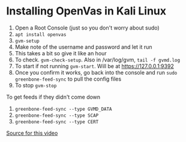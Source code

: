 # Installing OpenVas in Kali Linux

1. Open a Root Console (just so you don't worry about sudo)
2. `apt install openvas`
3. `gvm-setup`
4. Make note of the username and password and let it run
5. This takes a bit so give it like an hour
6. To check.  `gvm-check-setup`.   Also in /var/log/gvm, `tail -f gvmd.log`
7. To start if not running `gvm-start`.  Will be at https://127.0.0.1:9392
8. Once you confirm it works, go back into the console and run `sudo greenbone-feed-sync` to pull the config files
9. To stop `gvm-stop`

To get feeds if they didn't come down
1. `greenbone-feed-sync --type GVMD_DATA`
2. `greenbone-feed-sync --type SCAP`
3. `greenbone-feed-sync --type CERT`


[Source for this video](https://youtu.be/ZJcEWx9mlng)
